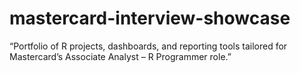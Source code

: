 # mastercard-interview-showcase
“Portfolio of R projects, dashboards, and reporting tools tailored for Mastercard’s Associate Analyst – R Programmer role.”
